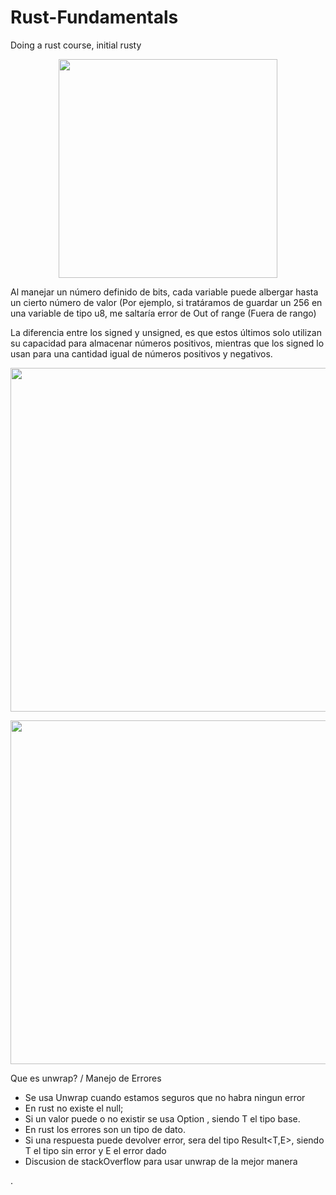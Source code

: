 # Rust-Fundamentals
Doing a rust course, initial rusty


<p align="center">
  <img src= https://ithelp.ithome.com.tw/upload/images/20190923/20119807TBGJ1hynCh.png width="350">
</p>

Al manejar un número definido de bits, cada variable puede albergar hasta un cierto número de valor (Por ejemplo, si tratáramos de guardar un 256 en una variable de tipo u8, me saltaría error de Out of range (Fuera de rango)

La diferencia entre los signed y unsigned, es que estos últimos solo utilizan su capacidad para almacenar números positivos, mientras que los signed lo usan para una cantidad igual de números positivos y negativos.

<p align = "center">
 <img src= https://miro.medium.com/max/1400/1*MxVEixCs1iS1shQs2JVTYg.png width="550">
</p>

<p align = "center">
 <img src= https://miro.medium.com/max/1400/1*ScXl3GI_8EY0Ow4t-1dRUg.png width="550">
</p>



Que es unwrap? / Manejo de Errores
- Se usa Unwrap cuando estamos seguros que no habra ningun error
- En rust no existe el null;
- Si un valor puede o no existir se usa Option<T> , siendo T el tipo base.
- En rust los errores son un tipo de dato.
- Si una respuesta puede devolver error, sera del tipo Result<T,E>, siendo T el tipo sin error y E el error dado
- Discusion de stackOverflow para usar unwrap de la mejor manera

 .
  
